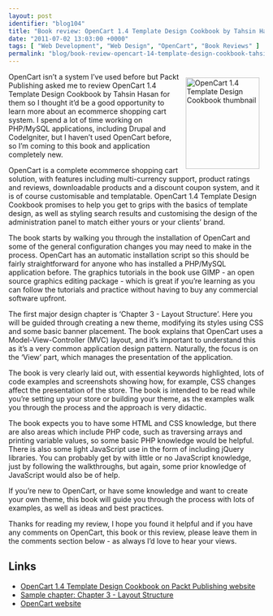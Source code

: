 ```yaml
---
layout: post
identifier: "blog104"
title: "Book review: OpenCart 1.4 Template Design Cookbook by Tahsin Hasan"
date: "2011-07-02 13:03:00 +0000"
tags: [ "Web Development", "Web Design", "OpenCart", "Book Reviews" ]
permalink: "blog/book-review-opencart-14-template-design-cookbook-tahsin-hasan"
---
```

<a href="http://link.packtpub.com/Cm452D"><img alt="OpenCart 1.4 Template Design Cookbook thumbnail" src="/uploads/OpenCart1.4TemplateDesignCookbook_thumb_0.jpg" style="width: 145px; height: 180px; margin-left: 10px; margin-right: 10px; margin-top: 10px; margin-bottom: 10px; float: right; "></a>OpenCart isn’t a system I’ve used before but Packt Publishing asked me to review OpenCart 1.4 Template Design Cookbook by Tahsin Hasan for them so I thought it’d be a good opportunity to learn more about an ecommerce shopping cart system. I spend a lot of time working on PHP/MySQL applications, including Drupal and CodeIgniter, but I haven’t used OpenCart before, so I’m coming to this book and application completely new.

OpenCart is a complete ecommerce shopping cart solution, with features including multi-currency support, product ratings and reviews, downloadable products and a discount coupon system, and it is of course customisable and templatable. OpenCart 1.4 Template Design Cookbook promises to help you get to grips with the basics of template design, as well as styling search results and customising the design of the administration panel to match either yours or your clients’ brand.

The book starts by walking you through the installation of OpenCart and some of the general configuration changes you may need to make in the process. OpenCart has an automatic installation script so this should be fairly straightforward for anyone who has installed a PHP/MySQL application before. The graphics tutorials in the book use GIMP - an open source graphics editing package - which is great if you’re learning as you can follow the tutorials and practice without having to buy any commercial software upfront.

The first major design chapter is ‘Chapter 3 - Layout Structure’. Here you will be guided through creating a new theme, modifying its styles using CSS and some basic banner placement. The book explains that OpenCart uses a Model-View-Controller (MVC) layout, and it’s important to understand this as it’s a very common application design pattern. Naturally, the focus is on the ‘View’ part, which manages the presentation of the application.

The book is very clearly laid out, with essential keywords highlighted, lots of code examples and screenshots showing how, for example, CSS changes affect the presentation of the store. The book is intended to be read while you’re setting up your store or building your theme, as the examples walk you through the process and the approach is very didactic.

The book expects you to have some HTML and CSS knowledge, but there are also areas which include PHP code, such as traversing arrays and printing variable values, so some basic PHP knowledge would be helpful. There is also some light JavaScript use in the form of including jQuery libraries. You can probably get by with little or no JavaScript knowledge, just by following the walkthroughs, but again, some prior knowledge of JavaScript would also be of help.

If you’re new to OpenCart, or have some knowledge and want to create your own theme, this book will guide you through the process with lots of examples, as well as ideas and best practices.

Thanks for reading my review, I hope you found it helpful and if you have any comments on OpenCart, this book or this review, please leave them in the comments section below - as always I’d love to hear your views.

## Links

* [OpenCart 1.4 Template Design Cookbook on Packt Publishing website](http://link.packtpub.com/Cm452D)
* [Sample chapter: Chapter 3 - Layout Structure](http://www.packtpub.com/sites/default/files/4309OS-Chapter-3-Layout-Structure.pdf?utm_source=packtpub&utm_medium=free&utm_campaign=pdf)
* [OpenCart website](http://www.opencart.com/)